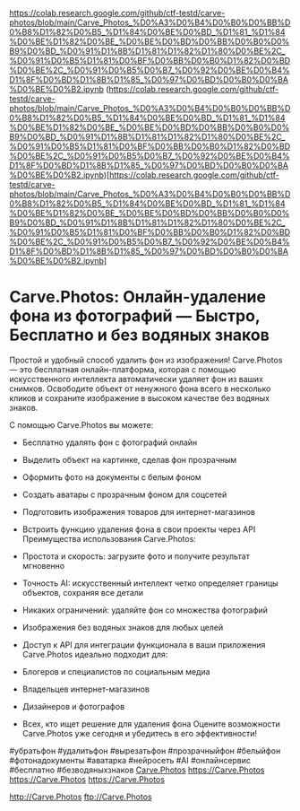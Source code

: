 
https://colab.research.google.com/github/ctf-testd/carve-photos/blob/main/Carve_Photos_%D0%A3%D0%B4%D0%B0%D0%BB%D0%B8%D1%82%D0%B5_%D1%84%D0%BE%D0%BD_%D1%81_%D1%84%D0%BE%D1%82%D0%BE_%D0%BE%D0%BD%D0%BB%D0%B0%D0%B9%D0%BD_%D0%91%D1%8B%D1%81%D1%82%D1%80%D0%BE%2C_%D0%91%D0%B5%D1%81%D0%BF%D0%BB%D0%B0%D1%82%D0%BD%D0%BE%2C_%D0%91%D0%B5%D0%B7_%D0%92%D0%BE%D0%B4%D1%8F%D0%BD%D1%8B%D1%85_%D0%97%D0%BD%D0%B0%D0%BA%D0%BE%D0%B2.ipynb
(https://colab.research.google.com/github/ctf-testd/carve-photos/blob/main/Carve_Photos_%D0%A3%D0%B4%D0%B0%D0%BB%D0%B8%D1%82%D0%B5_%D1%84%D0%BE%D0%BD_%D1%81_%D1%84%D0%BE%D1%82%D0%BE_%D0%BE%D0%BD%D0%BB%D0%B0%D0%B9%D0%BD_%D0%91%D1%8B%D1%81%D1%82%D1%80%D0%BE%2C_%D0%91%D0%B5%D1%81%D0%BF%D0%BB%D0%B0%D1%82%D0%BD%D0%BE%2C_%D0%91%D0%B5%D0%B7_%D0%92%D0%BE%D0%B4%D1%8F%D0%BD%D1%8B%D1%85_%D0%97%D0%BD%D0%B0%D0%BA%D0%BE%D0%B2.ipynb)[https://colab.research.google.com/github/ctf-testd/carve-photos/blob/main/Carve_Photos_%D0%A3%D0%B4%D0%B0%D0%BB%D0%B8%D1%82%D0%B5_%D1%84%D0%BE%D0%BD_%D1%81_%D1%84%D0%BE%D1%82%D0%BE_%D0%BE%D0%BD%D0%BB%D0%B0%D0%B9%D0%BD_%D0%91%D1%8B%D1%81%D1%82%D1%80%D0%BE%2C_%D0%91%D0%B5%D1%81%D0%BF%D0%BB%D0%B0%D1%82%D0%BD%D0%BE%2C_%D0%91%D0%B5%D0%B7_%D0%92%D0%BE%D0%B4%D1%8F%D0%BD%D1%8B%D1%85_%D0%97%D0%BD%D0%B0%D0%BA%D0%BE%D0%B2.ipynb]
# Carve.Photos: Онлайн-удаление фона из фотографий — Быстро, Бесплатно и без водяных знаков

Простой и удобный способ удалить фон из изображения! Carve.Photos — это бесплатная онлайн-платформа, которая с помощью искусственного интеллекта автоматически удаляет фон из ваших снимков. Освободите объект от ненужного фона всего в несколько кликов и сохраните изображение в высоком качестве без водяных знаков.

С помощью Carve.Photos вы можете:

- Бесплатно удалять фон с фотографий онлайн
- Выделить объект на картинке, сделав фон прозрачным
- Оформить фото на документы с белым фоном
- Создать аватары с прозрачным фоном для соцсетей
- Подготовить изображения товаров для интернет-магазинов
- Встроить функцию удаления фона в свои проекты через API
Преимущества использования Carve.Photos:

- Простота и скорость: загрузите фото и получите результат мгновенно
- Точность AI: искусственный интеллект четко определяет границы объектов, сохраняя все детали
- Никаких ограничений: удаляйте фон со множества фотографий
- Изображения без водяных знаков для любых целей
- Доступ к API для интеграции функционала в ваши приложения
Carve.Photos идеально подходит для:

- Блогеров и специалистов по социальным медиа
- Владельцев интернет-магазинов
- Дизайнеров и фотографов
- Всех, кто ищет решение для удаления фона
Оцените возможности Carve.Photos уже сегодня и убедитесь в его эффективности!

#убратьфон #удалитьфон #вырезатьфон #прозрачныйфон #белыйфон #фотонадокументы #аватарка #нейросеть #AI #онлайнсервис #бесплатно #безводяныхзнаков [Carve.Photos](http://Carve.Photos) https://Carve.Photos https://Carve.Photos https://Carve.Photos

http://Carve.Photos ftp://Carve.Photos
